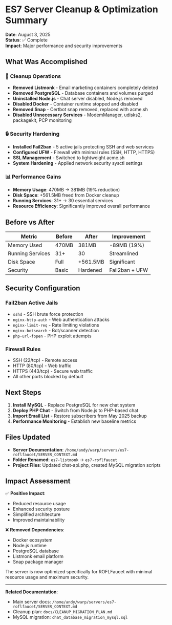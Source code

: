 # ES7 Server Cleanup & Optimization Summary

**Date**: August 3, 2025  
**Status**: ✅ Complete  
**Impact**: Major performance and security improvements

## What Was Accomplished

### 🧹 **Cleanup Operations**
- **Removed Listmonk** - Email marketing containers completely deleted
- **Removed PostgreSQL** - Database containers and volumes purged  
- **Uninstalled Node.js** - Chat server disabled, Node.js removed
- **Disabled Docker** - Container runtime stopped and disabled
- **Removed Snap** - Certbot snap removed, replaced with acme.sh
- **Disabled Unnecessary Services** - ModemManager, udisks2, packagekit, PCP monitoring

### 🔒 **Security Hardening**
- **Installed Fail2ban** - 5 active jails protecting SSH and web services
- **Configured UFW** - Firewall with minimal rules (SSH, HTTP, HTTPS)
- **SSL Management** - Switched to lightweight acme.sh
- **System Hardening** - Applied network security sysctl settings

### 📊 **Performance Gains**
- **Memory Usage**: 470MB → 381MB (19% reduction)
- **Disk Space**: +561.5MB freed from Docker cleanup
- **Running Services**: 31+ → 30 essential services
- **Resource Efficiency**: Significantly improved overall performance

## Before vs After

| Metric | Before | After | Improvement |
|--------|--------|-------|-------------|
| Memory Used | 470MB | 381MB | -89MB (19%) |
| Running Services | 31+ | 30 | Streamlined |
| Disk Space | Full | +561.5MB | Significant |
| Security | Basic | Hardened | Fail2ban + UFW |

## Security Configuration

### Fail2ban Active Jails
- `sshd` - SSH brute force protection
- `nginx-http-auth` - Web authentication attacks
- `nginx-limit-req` - Rate limiting violations
- `nginx-botsearch` - Bot/scanner detection
- `php-url-fopen` - PHP exploit attempts

### Firewall Rules
- SSH (22/tcp) - Remote access
- HTTP (80/tcp) - Web traffic
- HTTPS (443/tcp) - Secure web traffic
- All other ports blocked by default

## Next Steps

1. **Install MySQL** - Replace PostgreSQL for new chat system
2. **Deploy PHP Chat** - Switch from Node.js to PHP-based chat
3. **Import Email List** - Restore subscribers from May 2025 backup
4. **Performance Monitoring** - Establish new baseline metrics

## Files Updated

- **Server Documentation**: `/home/andy/warp/servers/es7-roflfaucet/SERVER_CONTEXT.md`
- **Folder Renamed**: `es7-listmonk` → `es7-roflfaucet`
- **Project Files**: Updated chat-api.php, created MySQL migration scripts

## Impact Assessment

✅ **Positive Impact**:
- Reduced resource usage
- Enhanced security posture
- Simplified architecture
- Improved maintainability

❌ **Removed Dependencies**:
- Docker ecosystem
- Node.js runtime
- PostgreSQL database
- Listmonk email platform
- Snap package manager

The server is now optimized specifically for ROFLFaucet with minimal resource usage and maximum security.

---

**Related Documentation**: 
- Main server docs: `/home/andy/warp/servers/es7-roflfaucet/SERVER_CONTEXT.md`
- Cleanup plan: `docs/CLEANUP_MIGRATION_PLAN.md`
- MySQL migration: `chat_database_migration_mysql.sql`
